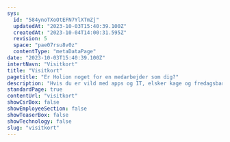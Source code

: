 ```yaml
---
sys:
  id: "584ynoTXoOtEFN7YlXTmZj"
  updatedAt: "2023-10-03T15:40:39.100Z"
  createdAt: "2023-10-04T14:00:31.595Z"
  revision: 5
  space: "pae07rsu8v0z"
  contentType: "metaDataPage"
date: "2023-10-03T15:40:39.100Z"
intertNavn: "Visitkort"
title: "Visitkort"
pagetitle: "Er Holion noget for en medarbejder som dig?"
description: "Hvis du er vild med apps og IT, elsker kage og fredagsbarer og ikke har noget imod at affaldssortere, så JA!"
standardPage: true
contentUrl: "visitkort"
showCsrBox: false
showEmployeeSection: false
showTeaserBox: false
showTechnology: false
slug: "visitkort"
---
```

